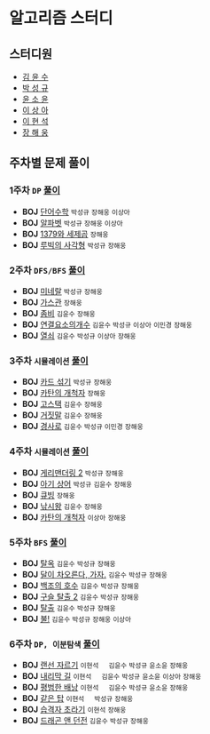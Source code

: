# 알고리즘 스터디

## 스터디원

- [김 윤 수](https://github.com/kysu5095)
- [박 성 규](https://github.com/prodinic)
- [윤 소 윤](https://github.com/stlover25)
- [이 상 아](https://github.com/snaag)
- [이 현 석](https://github.com/travelbeeee)
- [장 해 웅](https://github.com/Longseabear)

## 주차별 문제 풀이

### 1주차 `DP` [풀이](./solution/week01)

- **BOJ** [단어수학](https://www.acmicpc.net/problem/1339) `박성규` `장해웅` `이상아`
- **BOJ** [알파벳](https://www.acmicpc.net/problem/1987) `박성규` `장해웅` `이상아`
- **BOJ** [1379와 세제곱](https://www.acmicpc.net/problem/2731) `장해웅`
- **BOJ** [루빅의 사각형](https://www.acmicpc.net/problem/2549) `박성규` `장해웅`

### 2주차 `DFS/BFS` [풀이](./solution/week02)

- **BOJ** [미네랄](https://www.acmicpc.net/problem/2933) `박성규` `장해웅`
- **BOJ** [가스관](https://www.acmicpc.net/problem/2933) `장해웅`
- **BOJ** [좀비](https://www.acmicpc.net/problem/11952) `김윤수` `장해웅`
- **BOJ** [연결요소의개수](https://www.acmicpc.net/problem/11724) `김윤수` `박성규` `이상아` `이민경` `장해웅`
- **BOJ** [열쇠](https://www.acmicpc.net/problem/9328) `김윤수` `박성규` `이상아` `장해웅`

### 3주차 `시뮬레이션` [풀이](./solution/week03)

- **BOJ** [카드 섞기](https://www.acmicpc.net/problem/1091) `박성규` `장해웅`
- **BOJ** [카탄의 개척자](https://www.acmicpc.net/problem/3678) `장해웅`
- **BOJ** [고스택](https://www.acmicpc.net/problem/3425) `김윤수` `장해웅`
- **BOJ** [거짓말](https://www.acmicpc.net/problem/1043) `김윤수` `장해웅`
- **BOJ** [경사로](https://www.acmicpc.net/problem/14890) `김윤수` `박성규` `이민경` `장해웅`

### 4주차 `시뮬레이션` [풀이](./solution/week04)

- **BOJ** [게리맨더링 2](https://www.acmicpc.net/problem/17779) `박성규` `장해웅`
- **BOJ** [아기 상어](https://www.acmicpc.net/problem/16236) `박성규` `김윤수` `장해웅`
- **BOJ** [큐빙](https://www.acmicpc.net/problem/5373) `장해웅`
- **BOJ** [낚시왕](https://www.acmicpc.net/problem/17143) `김윤수` `장해웅`
- **BOJ** [카탄의 개척자](https://www.acmicpc.net/problem/3678) `이상아` `장해웅`

### 5주차 `BFS` [풀이](./solution/week05)

- **BOJ** [탈옥](https://www.acmicpc.net/problem/9376) `김윤수` `박성규` `장해웅`
- **BOJ** [달이 차오른다, 가자.](https://www.acmicpc.net/problem/1194) `김윤수` `박성규` `장해웅`
- **BOJ** [백조의 호수](https://www.acmicpc.net/problem/3197) `김윤수` `박성규` `장해웅`
- **BOJ** [구슬 탈출 2](https://www.acmicpc.net/problem/13460) `김윤수` `박성규` `장해웅`
- **BOJ** [탈출](https://www.acmicpc.net/problem/3055) `김윤수` `박성규` `장해웅`
- **BOJ** [불!](https://www.acmicpc.net/problem/4179) `김윤수` `박성규` `장해웅` `이상아`

### 6주차 `DP, 이분탐색` [풀이](./solution/week06)

- **BOJ** [랜선 자르기](https://www.acmicpc.net/problem/1654) `이현석  ` `김윤수` `박성규` `윤소윤` `장해웅`
- **BOJ** [내리막 길](https://www.acmicpc.net/problem/1520) `이현석  ` `김윤수` `박성규` `윤소윤` `이상아` `장해웅`
- **BOJ** [평범한 배낭](https://www.acmicpc.net/problem/12865) `이현석  ` `김윤수` `박성규` `윤소윤` `장해웅`
- **BOJ** [같은 탑](https://www.acmicpc.net/problem/1126) `이현석  ` `박성규` `장해웅`
- **BOJ** [습격자 초라기](https://www.acmicpc.net/problem/1006) `이현석` `장해웅`
- **BOJ** [드래곤 앤 던전](https://www.acmicpc.net/problem/16434) `김윤수` `박성규` `장해웅` 